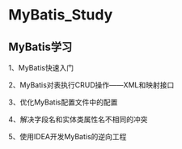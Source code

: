# MyBatis_Study

## MyBatis学习



1、MyBatis快速入门


2、MyBatis对表执行CRUD操作——XML和映射接口


3、优化MyBatis配置文件中的配置


4、解决字段名和实体类属性名不相同的冲突

5、使用IDEA开发MyBatis的逆向工程


